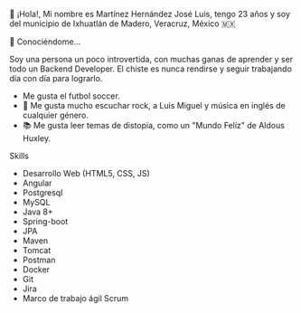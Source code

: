 👋 ¡Hola!, Mi nombre es Martínez Hernández José Luis, tengo 23 años y soy del municipio de Ixhuatlán de Madero, Veracruz, México 🇲🇽

👀 Conociéndome...

Soy una persona un poco introvertida, con muchas ganas de aprender y ser todo un Backend Developer. El chiste es nunca rendirse y seguir trabajando día con día para
lograrlo.
- Me gusta el futbol soccer.
- 🎵 Me gusta mucho escuchar rock, a Luis Miguel y música en inglés de cualquier género.
- 📚 Me gusta leer temas de distopía, como un "Mundo Felíz" de Aldous Huxley.



Skills
- Desarrollo Web (HTML5, CSS, JS)
- Angular
- Postgresql
- MySQL
- Java 8+ 
- Spring-boot
- JPA
- Maven
- Tomcat
- Postman
- Docker
- Git
- Jira
- Marco de trabajo ágil Scrum





